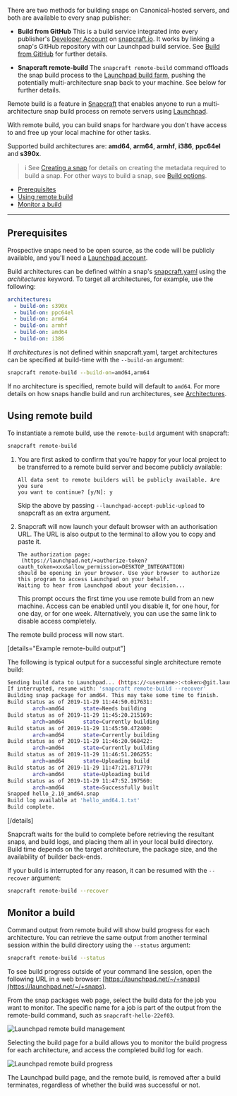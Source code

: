 There are two methods for building snaps on Canonical-hosted servers, and both are available to every snap publisher:

- **Build from GitHub**
This is a build service integrated into every publisher's [Developer Account](/t/create-a-developer-account/6760) on [snapcraft.io](https://snapcraft.io/). It works by linking a snap's GitHub repository with our Launchpad build service. See [Build from GitHub](/t/build-from-github/26004) for further details.

- **Snapcraft remote-build**
  The `snapcraft remote-build` command offloads the snap build process to the [Launchpad build farm](https://launchpad.net/builders), pushing the potentially multi-architecture snap back to your machine. See below for further details.


Remote build is a feature in [Snapcraft](/t/snapcraft-overview/8940) that enables anyone to run a multi-architecture snap build process on remote servers using [Launchpad](https://launchpad.net/).

With remote build, you can build snaps for hardware you don't have access to and free up your local machine for other tasks.

Supported build architectures are: **amd64**, **arm64**, **armhf**, **i386**, **ppc64el** and **s390x**.

> :information_source: See [Creating a snap](/t/creating-a-snap/6799) for details on creating the metadata required to build a snap. For other ways to build a snap, see [Build options](/t/build-options/14250).

- [Prerequisites](#heading--prerequisites)
- [Using remote build](#heading--using)
- [Monitor a build](#heading--monitor)

---
<h2 id='heading--prerequisites'>Prerequisites</h2>

Prospective snaps need to be open source, as the code will be publicly available, and you'll need a [Launchpad account](https://login.launchpad.net/+new_account).

Build architectures can be defined within a snap's [snapcraft.yaml](/t/the-snapcraft-format/8337) using the _architectures_ keyword. To target all architectures, for example, use the following:

```yaml
architectures:
  - build-on: s390x
  - build-on: ppc64el
  - build-on: arm64
  - build-on: armhf
  - build-on: amd64
  - build-on: i386
```

If _architectures_ is not defined within snapcraft.yaml, target architectures can  be specified at build-time with the `--build-on` argument:

```bash
snapcraft remote-build --build-on=amd64,arm64
```

If no architecture is specified, remote build will default to `amd64`. For more details on how snaps handle build and run architectures, see [Architectures](/t/architectures/4972/).

<h2 id='heading--using'>Using remote build</h2>

To instantiate a remote build, use the `remote-build` argument with snapcraft:

```bash
snapcraft remote-build
```

1. You are first asked to confirm that you're happy for your local project to be transferred to a remote build server and become publicly available:

    ```no-highlight
    All data sent to remote builders will be publicly available. Are you sure 
    you want to continue? [y/N]: y
    ```

   Skip the above by passing `--launchpad-accept-public-upload` to snapcraft as an extra argument.

 1. Snapcraft will now launch your default browser with an authorisation URL. The URL is also output to the terminal to allow you to copy and paste it.

    ```no-highlight
    The authorization page:
     (https://launchpad.net/+authorize-token? 
    oauth_token=xxx&allow_permission=DESKTOP_INTEGRATION)
    should be opening in your browser. Use your browser to authorize
    this program to access Launchpad on your behalf.
    Waiting to hear from Launchpad about your decision...
    ```

    This prompt occurs the first time you use remote build from an new machine. Access can be enabled until you disable it, for one hour, for one day, or for one week. Alternatively, you can use the same link to disable access completely.

The remote build process will now start.

[details="Example remote-build output"]

The following is typical output for a successful single architecture remote build:

```bash
Sending build data to Launchpad... (https://<username>:<token>@git.launchpad.net/<username>/+git/snapcraft-hello-22ef03/)
If interrupted, resume with: 'snapcraft remote-build --recover'
Building snap package for amd64. This may take some time to finish.
Build status as of 2019-11-29 11:44:50.017631:
        arch=amd64      state=Needs building
Build status as of 2019-11-29 11:45:20.215169:
        arch=amd64      state=Currently building
Build status as of 2019-11-29 11:45:50.472400:
        arch=amd64      state=Currently building
Build status as of 2019-11-29 11:46:20.968422:
        arch=amd64      state=Currently building
Build status as of 2019-11-29 11:46:51.206255:
        arch=amd64      state=Uploading build
Build status as of 2019-11-29 11:47:21.871779:
        arch=amd64      state=Uploading build
Build status as of 2019-11-29 11:47:52.197560:
        arch=amd64      state=Successfully built
Snapped hello_2.10_amd64.snap
Build log available at 'hello_amd64.1.txt'
Build complete.
```
[/details]

Snapcraft waits for the build to complete before retrieving the resultant snaps, and build logs, and placing them all in your local build directory. Build time depends on the target architecture, the package size, and the availability of builder back-ends.

If your build is interrupted for any reason, it can be resumed with the `--recover` argument:

```bash
snapcraft remote-build --recover
```

<h2 id='heading--monitor'>Monitor a build</h2>

Command output from remote build will show build progress for each architecture. You can retrieve the same output from another terminal session within the build directory using the `--status` argument:

```bash
snapcraft remote-build --status
```

To see build progress outside of your command line session, open the following URL in a web browser: [https://launchpad.net/~/+snaps](https://launchpad.net/~/+snaps).

From the snap packages web page, select the build data for the job you want to monitor. The specific name for a job is part of the output from the remote-build command, such as `snapcraft-hello-22ef03`.

![Launchpad remote build management](https://assets.ubuntu.com/v1/04cd2c65-snapcraft-hello_01.png)

Selecting the build page for a build allows you to monitor the build progress for each architecture, and access the completed build log for each.

<img src="https://assets.ubuntu.com/v1/089f76d8-snapcraft-hello_02.png" alt="Launchpad remote build progress">

The Launchpad build page, and the remote build, is removed after a build terminates, regardless of whether the build was successful or not.